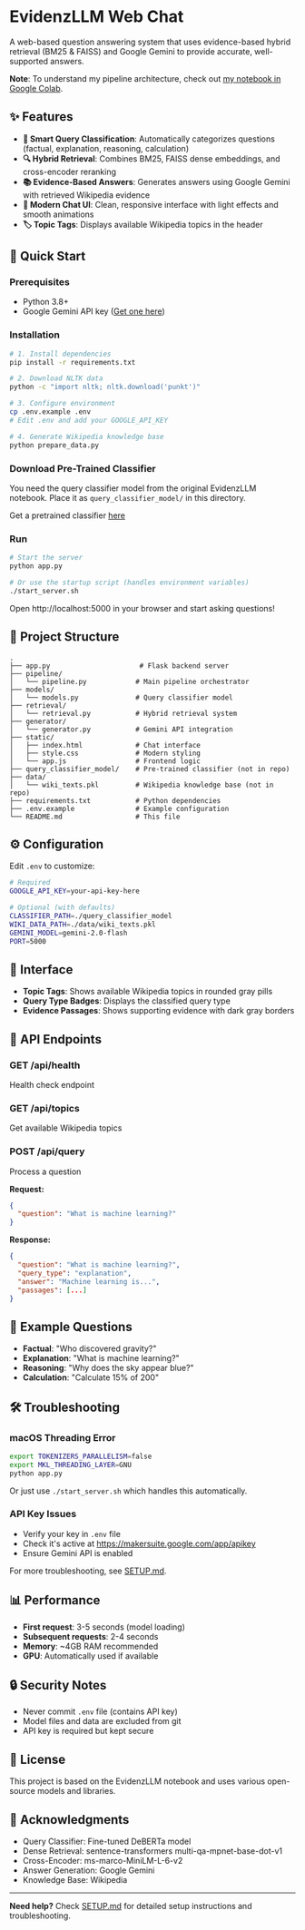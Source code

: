 # EvidenzLLM Web Chat

A web-based question answering system that uses evidence-based hybrid retrieval (BM25 & FAISS) and Google Gemini to provide accurate, well-supported answers.

**Note**: To understand my pipeline architecture, check out [my notebook in Google Colab](https://colab.research.google.com/drive/1KtwZqflgednl5DwNub10iqhsvZSA-v_h?usp=sharing).

## ✨ Features

- **🎯 Smart Query Classification**: Automatically categorizes questions (factual, explanation, reasoning, calculation)
- **🔍 Hybrid Retrieval**: Combines BM25, FAISS dense embeddings, and cross-encoder reranking
- **📚 Evidence-Based Answers**: Generates answers using Google Gemini with retrieved Wikipedia evidence
- **💬 Modern Chat UI**: Clean, responsive interface with light effects and smooth animations
- **🏷️ Topic Tags**: Displays available Wikipedia topics in the header

## 🚀 Quick Start

### Prerequisites

- Python 3.8+
- Google Gemini API key ([Get one here](https://makersuite.google.com/app/apikey))

### Installation

```bash
# 1. Install dependencies
pip install -r requirements.txt

# 2. Download NLTK data
python -c "import nltk; nltk.download('punkt')"

# 3. Configure environment
cp .env.example .env
# Edit .env and add your GOOGLE_API_KEY

# 4. Generate Wikipedia knowledge base
python prepare_data.py
```

### Download Pre-Trained Classifier
You need the query classifier model from the original EvidenzLLM notebook. Place it as `query_classifier_model/` in this directory.

Get a pretrained classifier [here](https://drive.google.com/drive/folders/11eLqNQHzvGy6KBFfqlZJigcynLETLNdH?usp=sharing)

### Run

```bash
# Start the server
python app.py

# Or use the startup script (handles environment variables)
./start_server.sh
```

Open http://localhost:5000 in your browser and start asking questions!

## 📁 Project Structure

```
.
├── app.py                      # Flask backend server
├── pipeline/
│   └── pipeline.py            # Main pipeline orchestrator
├── models/
│   └── models.py              # Query classifier model
├── retrieval/
│   └── retrieval.py           # Hybrid retrieval system
├── generator/
│   └── generator.py           # Gemini API integration
├── static/
│   ├── index.html             # Chat interface
│   ├── style.css              # Modern styling
│   └── app.js                 # Frontend logic
├── query_classifier_model/    # Pre-trained classifier (not in repo)
├── data/
│   └── wiki_texts.pkl         # Wikipedia knowledge base (not in repo)
├── requirements.txt           # Python dependencies
├── .env.example               # Example configuration
└── README.md                  # This file
```

## ⚙️ Configuration

Edit `.env` to customize:

```bash
# Required
GOOGLE_API_KEY=your-api-key-here

# Optional (with defaults)
CLASSIFIER_PATH=./query_classifier_model
WIKI_DATA_PATH=./data/wiki_texts.pkl
GEMINI_MODEL=gemini-2.0-flash
PORT=5000
```

## 🎨 Interface

- **Topic Tags**: Shows available Wikipedia topics in rounded gray pills
- **Query Type Badges**: Displays the classified query type
- **Evidence Passages**: Shows supporting evidence with dark gray borders

## 🔌 API Endpoints

### GET /api/health
Health check endpoint

### GET /api/topics
Get available Wikipedia topics

### POST /api/query
Process a question

**Request:**
```json
{
  "question": "What is machine learning?"
}
```

**Response:**
```json
{
  "question": "What is machine learning?",
  "query_type": "explanation",
  "answer": "Machine learning is...",
  "passages": [...]
}
```

## 🧪 Example Questions

- **Factual**: "Who discovered gravity?"
- **Explanation**: "What is machine learning?"
- **Reasoning**: "Why does the sky appear blue?"
- **Calculation**: "Calculate 15% of 200"

## 🛠️ Troubleshooting

### macOS Threading Error
```bash
export TOKENIZERS_PARALLELISM=false
export MKL_THREADING_LAYER=GNU
python app.py
```

Or just use `./start_server.sh` which handles this automatically.


### API Key Issues
- Verify your key in `.env` file
- Check it's active at https://makersuite.google.com/app/apikey
- Ensure Gemini API is enabled

For more troubleshooting, see [SETUP.md](SETUP.md).

## 📊 Performance

- **First request**: 3-5 seconds (model loading)
- **Subsequent requests**: 2-4 seconds
- **Memory**: ~4GB RAM recommended
- **GPU**: Automatically used if available

## 🔒 Security Notes

- Never commit `.env` file (contains API key)
- Model files and data are excluded from git
- API key is required but kept secure

## 📝 License

This project is based on the EvidenzLLM notebook and uses various open-source models and libraries.

## 🙏 Acknowledgments

- Query Classifier: Fine-tuned DeBERTa model
- Dense Retrieval: sentence-transformers multi-qa-mpnet-base-dot-v1
- Cross-Encoder: ms-marco-MiniLM-L-6-v2
- Answer Generation: Google Gemini
- Knowledge Base: Wikipedia

---

**Need help?** Check [SETUP.md](SETUP.md) for detailed setup instructions and troubleshooting.
